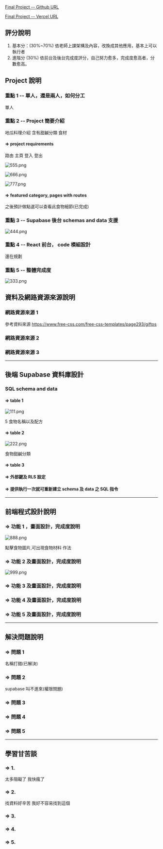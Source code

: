 [Final Project -- Github URL](https://github.com/100peggy/1122-wp2-2N_41/tree/main/demo)

[Final Project -- Vercel URL](https://vercel.com/100peggys-projects/project)

## 評分說明

1. 基本分：(30%~70%)
   依老師上課架構及內容，改換成其他應用，基本上可以執行者
2. 進階分 (30%)
   依前台及後台完成度評分，自己努力愈多，完成度愈高者，分數愈高。

## Project 說明

### 重點 1 -- 單人，還是兩人，如何分工

單人

### 重點 2 -- Project 簡要介紹

地瓜料理介紹
含有甜鹹分類 食材

#### => project requirements

路由 主頁 登入 登出

![555.png](./555.png)

![666.png](./666.png)

![777.png](./777.png)

#### => featured category, pages with routes

之後預計做點選可以查看此食物細節(已完成)

### 重點 3 -- Supabase 後台 schemas and data 支援

![444.png](./444.PNG)

### 重點 4 -- React 前台， code 模組設計

還在規劃

### 重點 5 -- 整體完成度

![333.png](./333.PNG)

## 資料及網路資源來源說明

### 網路資源來源 1

參考資料來源
https://www.free-css.com/free-css-templates/page293/giftos

### 網路資源來源 2

### 網路資源來源 3

---

## 後端 Supabase 資料庫設計

### SQL schema and data

#### => table 1

![111.png](./111.PNG)

5 食物名稱以及配方

#### => table 2

![222.png](./222.PNG)

食物甜鹹分類

#### => table 3

#### => 外部鍵及 RLS 設定

#### => 提供執行一次就可重新建立 schema 及 data 之 SQL 指令

---

## 前端程式設計說明

### => 功能 1 ，畫面設計，完成度說明

![888.png](./888.png)

點擊食物圖片,可出現食物材料 作法

### => 功能 2 及畫面設計，完成度說明

![999.png](./999.PNG)

### => 功能 3 及畫面設計，完成度說明

### => 功能 4 及畫面設計，完成度說明

### => 功能 5 及畫面設計，完成度說明

---

## 解決問題說明

### => 問題 1

名稱打錯(已解決)

### => 問題 2

supabase 叫不進來(權限問題)

### => 問題 3

### => 問題 4

### => 問題 5

---

## 學習甘苦談

### => 1.

太多阻礙了 我快瘋了

### => 2.

找資料好辛苦 我好不容易找到這個

### => 3.

### => 4.

### => 5.

